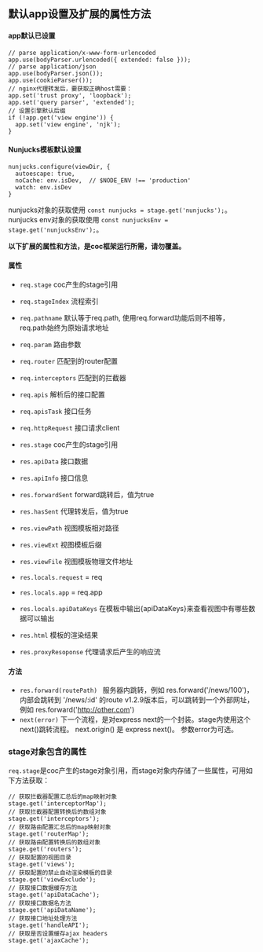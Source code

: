## 默认app设置及扩展的属性方法


#### app默认已设置
```
// parse application/x-www-form-urlencoded
app.use(bodyParser.urlencoded({ extended: false }));
// parse application/json
app.use(bodyParser.json());
app.use(cookieParser());
// nginx代理转发后，要获取正确host需要：
app.set('trust proxy', 'loopback');
app.set('query parser', 'extended');
// 设置引擎默认后缀
if (!app.get('view engine')) {
  app.set('view engine', 'njk');
}
```

#### Nunjucks模板默认设置

```
nunjucks.configure(viewDir, {
  autoescape: true,
  noCache: env.isDev,  // $NODE_ENV !== 'production'
  watch: env.isDev
}
```
nunjucks对象的获取使用 `const nunjucks = stage.get('nunjucks');`。
nunjucks env对象的获取使用 `const nunjucksEnv = stage.get('nunjucksEnv');`。

**以下扩展的属性和方法，是coc框架运行所需，请勿覆盖。**

#### 属性
* `req.stage` coc产生的stage引用
* `req.stageIndex` 流程索引
* `req.pathname` 默认等于req.path, 使用req.forward功能后则不相等，req.path始终为原始请求地址
* `req.param`  路由参数
* `req.router` 匹配到的router配置
* `req.interceptors` 匹配到的拦截器
* `req.apis` 解析后的接口配置
* `req.apisTask` 接口任务
* `req.httpRequest` 接口请求client

* `res.stage` coc产生的stage引用
* `res.apiData` 接口数据
* `res.apiInfo` 接口信息
* `res.forwardSent` forward跳转后，值为true
* `res.hasSent` 代理转发后，值为true
* `res.viewPath` 视图模板相对路径
* `res.viewExt` 视图模板后缀
* `res.viewFile` 视图模板物理文件地址
* `res.locals.request` = req
* `res.locals.app` = req.app
* `res.locals.apiDataKeys` 在模板中输出{apiDataKeys}来查看视图中有哪些数据可以输出
* `res.html` 模板的渲染结果
* `res.proxyResoponse` 代理请求后产生的响应流

#### 方法
* `res.forward(routePath) `
  服务器内跳转，例如 res.forward('/news/100')，内部会跳转到 '/news/:id' 的route
  v1.2.9版本后，可以跳转到一个外部网址，例如 res.forward('http://other.com')
* `next(error)`
  下一个流程，是对express next的一个封装。stage内使用这个next()跳转流程。
  next.origin() 是 express next()。 参数error为可选。
  
### stage对象包含的属性
`req.stage`是coc产生的stage对象引用，而stage对象内存储了一些属性，可用如下方法获取：
```
// 获取拦截器配置汇总后的map映射对象
stage.get('interceptorMap');
// 获取拦截器配置转换后的数组对象
stage.get('interceptors');
// 获取路由配置汇总后的map映射对象
stage.get('routerMap');
// 获取路由配置转换后的数组对象
stage.get('routers');
// 获取配置的视图目录
stage.get('views');
// 获取配置的禁止自动渲染模板的目录
stage.get('viewExclude');
// 获取接口数据缓存方法
stage.get('apiDataCache');
// 获取接口数据名方法
stage.get('apiDataName');
// 获取接口地址处理方法
stage.get('handleAPI');
// 获取是否设置缓存ajax headers
stage.get('ajaxCache');
```